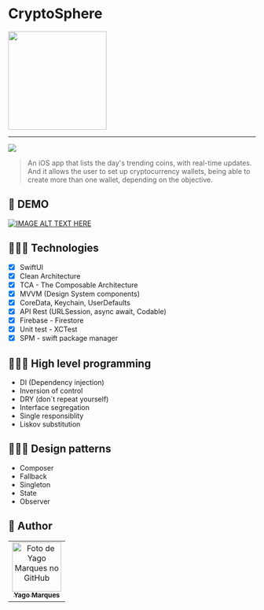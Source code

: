 # CryptoSphere

<img width="200" src="https://github.com/yago-marques/WeCare/assets/84297648/f7ad7318-cd2f-4ce0-a1a8-9de47a9e1d3a">

<hr>

<img src="https://img.shields.io/badge/Swift-FA7343?style=for-the-badge&logo=swift&logoColor=white">

> An iOS app that lists the day's trending coins, with real-time updates. And it allows the user to set up cryptocurrency wallets, being able to create more than one wallet, depending on the objective.

## 🎥 DEMO
[![IMAGE ALT TEXT HERE](https://img.youtube.com/vi/gehYJ-5Af_s/0.jpg)](https://www.youtube.com/watch?v=gehYJ-5Af_s)


## 👩🏾‍💻 Technologies
- [x] SwiftUI
- [x] Clean Architecture
- [x] TCA - The Composable Architecture
- [x] MVVM (Design System components)
- [x] CoreData, Keychain, UserDefaults
- [x] API Rest (URLSession, async await, Codable)
- [x] Firebase - Firestore
- [x] Unit test - XCTest
- [x] SPM - swift package manager

## 👩🏾‍💻 High level programming
- DI (Dependency injection)
- Inversion of control
- DRY (don`t repeat yourself)
- Interface segregation
- Single responsiblity
- Liskov substitution

## 👩🏾‍💻 Design patterns
- Composer
- Fallback
- Singleton
- State
- Observer

## 🤝 Author

<table>
  <tr>
    <td align="center">
      <a href="https://github.com/yago-marques">
        <img src="https://avatars.githubusercontent.com/u/84297648?v=4" width="100px;" alt="Foto de Yago Marques no GitHub"/><br>
        <sub>
          <b>Yago Marques</b>
        </sub>
      </a>
    </td>
  </tr>
</table>
